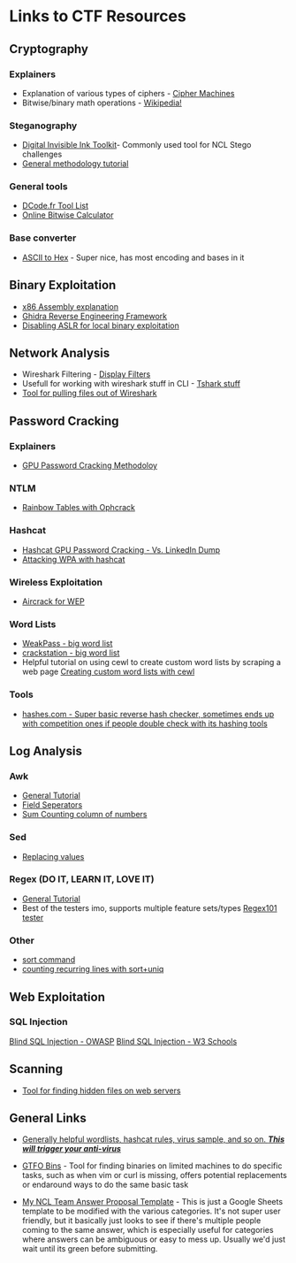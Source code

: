 
# Links to CTF Resources

## Cryptography
### Explainers
- Explanation of various types of ciphers - [Cipher Machines](https://web.archive.org/web/20190223031910/http://ciphermachines.com/types.html)
- Bitwise/binary math operations - [Wikipedia!](https://en.wikipedia.org/wiki/Bitwise_operation)


### Steganography
- [Digital Invisible Ink Toolkit](http://diit.sourceforge.net/)- Commonly used tool for NCL Stego challenges
- [General methodology tutorial](https://medium.com/@FourOctets/ctf-tidbits-part-1-steganography-ea76cc526b40)
### General tools
- [DCode.fr Tool List](https://www.dcode.fr/tools-list)
- [Online Bitwise Calculator](https://www.miniwebtool.com/bitwise-calculator/)
### Base converter
- [ASCII to Hex](https://www.asciitohex.com/) - Super nice, has most encoding and bases in it



## Binary Exploitation
- [x86 Assembly explanation](http://flint.cs.yale.edu/cs421/papers/x86-asm/asm.html)
- [Ghidra Reverse Engineering Framework](https://github.com/NationalSecurityAgency/ghidra)
- [Disabling ASLR for local binary exploitation](https://askubuntu.com/questions/318315/how-can-i-temporarily-disable-aslr-address-space-layout-randomization)


## Network Analysis
- Wireshark Filtering - [Display Filters](https://wiki.wireshark.org/DisplayFilters)
- Usefull for working with wireshark stuff in CLI - [Tshark stuff](https://osqa-ask.wireshark.org/questions/41439/tshark-fields)
- [Tool for pulling files out of Wireshark](https://www.netresec.com/index.ashx?page=NetworkMiner)

## Password Cracking
### Explainers
- [GPU Password Cracking Methodoloy](https://blog.netspi.com/gpu-password-cracking-building-a-better-methodology/)

### NTLM
- [Rainbow Tables with Ophcrack](https://danscourses.com/cracking-hashes-with-rainbow-tables-and-ophcrack/ )

### Hashcat
- [Hashcat GPU Password Cracking - Vs. LinkedIn Dump](https://web.archive.org/web/20190319145705/https://www.trustedsec.com/2016/06/introduction-gpu-password-cracking-owning-linkedin-password-dump/)
- [Attacking WPA with hashcat](https://hashcat.net/wiki/doku.php?id=cracking_wpawpa2)
### Wireless Exploitation
- [Aircrack for WEP](https://www.aircrack-ng.org/doku.php?id=aircrack-ng)

### Word Lists
- [WeakPass - big word list](https://weakpass.com/download)
- [crackstation - big word list](https://crackstation.net/buy-crackstation-wordlist-password-cracking-dictionary.htm)
- Helpful tutorial on using cewl to create custom word lists by scraping a web page [Creating custom word lists with cewl](https://null-byte.wonderhowto.com/how-to/hack-like-pro-crack-passwords-part-5-creating-custom-wordlist-with-cewl-0158855/)

### Tools
- [hashes.com - Super basic reverse hash checker, sometimes ends up with competition ones if people double check with its hashing tools](https://hashes.com/en/decrypt/hash)


## Log Analysis
### Awk
- [General Tutorial](https://www.tutorialspoint.com/awk/awk_basic_examples.htm)
- [Field Seperators](https://www.gnu.org/software/gawk/manual/html_node/Command-Line-Field-Separator.html)
- [Sum Counting column of numbers](http://www.commandlinefu.com/commands/view/1497/using-awk-to-sumcount-a-column-of-numbers)

### Sed
- [Replacing values](http://www.grymoire.com/Unix/Sed.html#uh-1)

### Regex (DO IT, LEARN IT, LOVE IT)
- [General Tutorial](https://www.regular-expressions.info/quickstart.html)
- Best of the testers imo, supports multiple feature sets/types [Regex101 tester](https://regex101.com/)

### Other
- [sort command](https://www.computerhope.com/unix/usort.htm)
- [counting recurring lines with sort+uniq](http://theunixtips.com/bash-count-number-of-recurrence-of-lines/)


## Web Exploitation
### SQL Injection
[Blind SQL Injection - OWASP](https://www.w3schools.com/sql/sql_injection.asp)
[Blind SQL Injection - W3 Schools](https://www.w3schools.com/sql/sql_injection.asp)

## Scanning
- [Tool for finding hidden files on web servers](https://github.com/hannob/snallygaster)

## General Links
- [Generally helpful wordlists, hashcat rules, virus sample, and so on. ***This will trigger your anti-virus***](https://github.com/danielmiessler/SecLists)
- [GTFO Bins](https://gtfobins.github.io/) - Tool for finding binaries on limited machines to do specific tasks, such as when vim or curl is missing, offers potential replacements or endaround ways to do the same basic task

- [My NCL Team Answer Proposal Template](https://docs.google.com/spreadsheets/d/1LVExf45fiCA5zo2tTZmQNcgpVBN8CTxCCCOM9t0rsfg/edit?usp=sharing) - This is just a Google Sheets template to be modified with the various categories. It's not super user friendly, but it basically just looks to see if there's multiple people coming to the same answer, which is especially useful for categories where answers can be ambiguous or easy to mess up. Usually we'd just wait until its green before submitting.

